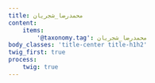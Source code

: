 ```yaml
---
title: محمدرضا_شجریان
content:
    items:  
        '@taxonomy.tag': محمدرضا_شجریان
body_classes: 'title-center title-h1h2'
twig_first: true
process:
    twig: true
---
```

